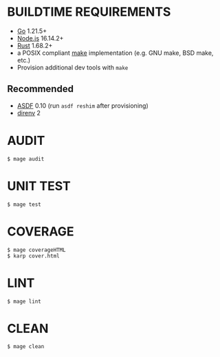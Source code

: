 # BUILDTIME REQUIREMENTS

* [Go](https://golang.org/) 1.21.5+
* [Node.js](https://nodejs.org/en) 16.14.2+
* [Rust](https://www.rust-lang.org/) 1.68.2+
* a POSIX compliant [make](https://pubs.opengroup.org/onlinepubs/9699919799/utilities/make.html) implementation (e.g. GNU make, BSD make, etc.)
* Provision additional dev tools with `make`

## Recommended

* [ASDF](https://asdf-vm.com/) 0.10 (run `asdf reshim` after provisioning)
* [direnv](https://direnv.net/) 2

# AUDIT

```console
$ mage audit
```

# UNIT TEST

```console
$ mage test
```

# COVERAGE

```console
$ mage coverageHTML
$ karp cover.html
```

# LINT

```console
$ mage lint
```

# CLEAN

```console
$ mage clean
```
